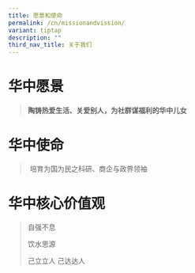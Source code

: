 ```yaml
---
title: 愿景和使命
permalink: /cn/missionandvission/
variant: tiptap
description: ""
third_nav_title: 关于我们
---
```

<h1><strong>华中愿景</strong></h1>
<blockquote>
<h4>陶铸热爱生活、关爱别人，为社群谋福利的华中儿女</h4>
</blockquote>
<h1><strong>华中使命</strong></h1>
<blockquote>
<p>&nbsp;培育为国为民之科研、商企与政界领袖</p>
</blockquote>
<h1><strong>华中核心价值观</strong></h1>
<blockquote>
<p>自强不息</p>
<p></p>
<p>饮水思源</p>
<p></p>
<p>己立立人 己达达人</p>
</blockquote>
<p></p>